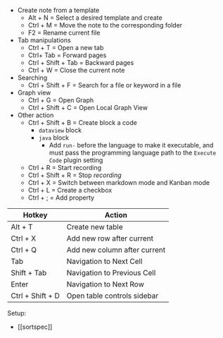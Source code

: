* Create note from a template
	* Alt + N  = Select a desired template and create
	* Ctrl + M = Move the note to the corresponding folder
	* F2 = Rename current file
* Tab manipulations
	* Ctrl + T = Open a new tab
	* Ctrl+ Tab = Forward pages
	* Ctrl + Shift + Tab = Backward pages
	* Ctrl + W = Close the current note
* Searching
	* Ctrl + Shift + F = Search for a file or keyword in a file
* Graph view
	* Ctrl + G = Open Graph
	* Ctrl + Shift + C  = Open Local Graph View
* Other action
	* Ctrl + Shift + B = Create block a code
		* `dataview` block
		* `java` block
			* Add `run-` before the language to make it executable, and must pass the programming language path to the `Execute Code` plugin setting
	* Ctrl + R = Start recording
	* Ctrl + Shift + R = Stop *recording*
	* Ctrl + X = Switch between markdown mode and Kanban mode
	* Ctrl + L = Create a checkbox
	* Ctrl + ; = Add property

| Hotkey           | Action                       |
| ---------------- | ---------------------------- |
| Alt + T          | Create new table             |
| Ctrl  + X        | Add new row after current    |
| Ctrl + Q         | Add new column after current |
| Tab              | Navigation to Next Cell      |
| Shift + Tab      | Navigation to Previous Cell  |
| Enter            | Navigation to Next Row       |
| Ctrl + Shift + D | Open table controls sidebar  |

Setup:
- [[sortspec]]
